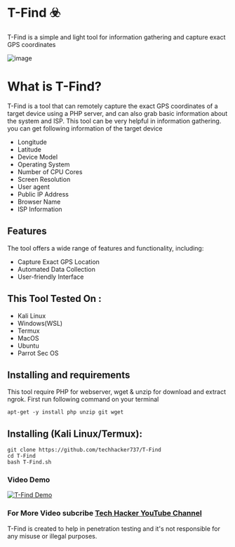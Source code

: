 # T-Find ☣️

T-Find is a simple and light tool for information gathering and capture exact GPS coordinates

![image](https://drive.google.com/file/d/11xNJUGNgtIc9hqV1dtwe1NKnhU0S0N03/view?usp=sharing)

# What is T-Find?
<p>T-Find is a tool that can remotely capture the exact GPS coordinates of a target device using a PHP server, and can also grab basic information about the system and ISP. This tool can be very helpful in information gathering. you can get following information of the target device</p>
<ul>
  <li>Longitude</li>
  <li>Latitude</li>
  <li>Device Model</li>
  <li>Operating System</li>
  <li>Number of CPU Cores</li>
  <li>Screen Resolution</li>
  <li>User agent</li>
  <li>Public IP Address</li>
  <li>Browser Name</li>
  <li>ISP Information</li>
</ul>

## Features
  <p>The tool offers a wide range of features and functionality, including:</p>
    <ul>
  <li>Capture Exact GPS Location</li>
  <li>Automated Data Collection</li>
   <li>User-friendly Interface</li>
</ul>

## This Tool Tested On :
<ul>
  <li>Kali Linux</li>
  <li>Windows(WSL)</li>
  <li>Termux</li>
  <li>MacOS</li>
  <li>Ubuntu</li>
  <li>Parrot Sec OS</li>
</ul>

## Installing and requirements
<p>This tool require PHP for webserver, wget & unzip for download and extract ngrok. First run following command on your terminal</p>

```
apt-get -y install php unzip git wget
```

## Installing (Kali Linux/Termux):

```
git clone https://github.com/techhacker737/T-Find 
cd T-Find
bash T-Find.sh
```

### Video Demo
[![T-Find Demo](https://wdevmail.000webhostapp.com/Picsart_23-04-28_13-50-06-115.jpg)](https://youtu.be/BR33UiDZJn8)

### For More Video subcribe <a href="http://youtube.com/techhacker7">Tech Hacker YouTube Channel</a>
<p>T-Find is created to help in penetration testing and it's not responsible for any misuse or illegal purposes.</p>

